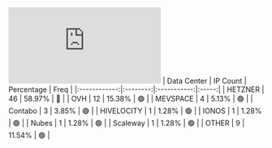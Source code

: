![Diagramm](https://github.com/obajay/StateSync-snapshots/blob/main/Projects/Nois/1/README.md)
| Data Center | IP Count | Percentage | Freq |
|:------------:|:--------:|:-----------:|:-----:|
| HETZNER | 46 | 58.97% | 🔴 |
| OVH | 12 | 15.38% | 🟢 |
| MEVSPACE | 4 | 5.13% | 🟢 |
| Contabo | 3 | 3.85% | 🟢 |
| HIVELOCITY | 1 | 1.28% | 🟢 |
| IONOS | 1 | 1.28% | 🟢 |
| Nubes | 1 | 1.28% | 🟢 |
| Scaleway | 1 | 1.28% | 🟢 |
| OTHER | 9 | 11.54% | 🟢 |